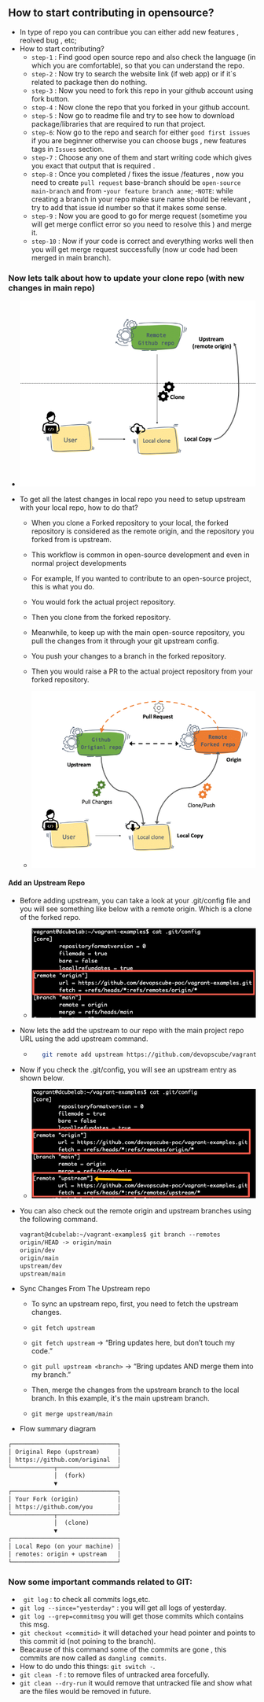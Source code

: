 ## How to start contributing in opensource?

- In type of repo you can contribue you can either add new features , reolved bug , etc;
- How to start contributing?
  - `step-1` : Find good open source repo and also check the language (in which you are comfortable), so that you can understand the repo.
  - `step-2` : Now try to search the website link (if web app) or if it`s related to package then do nothing.
  - `step-3` : Now you need to fork this repo in your github account using fork button.
  - `step-4` : Now clone the repo that you forked in your github account.
  - `step-5` : Now go to readme file and try to see how to download package/libraries that are required to run that project.
  - `step-6`: Now go to the repo and search for either `good first issues` if you are beginner otherwise you can choose bugs , new features tags in `Issues` section.
  - `step-7` : Choose any one of them and start writing code which gives you exact that output that is required .
  - `step-8` : Once you completed / fixes the issue /features , now you need to create `pull request` base-branch should be `open-source main-branch` and from -`your feature branch anme`; -`NOTE`: while creating a branch in your repo make sure name should be relevant , try to add that issue id number so that it makes some sense.
  - `step-9` : Now you are good to go for merge request (sometime you will get merge conflict error so you need to resolve this ) and merge it.
  - `step-10` : Now if your code is correct and everything works well then you will get merge request successfully (now ur code had been merged in main branch).

### Now lets talk about how to update your clone repo (with new changes in main repo)

- ![alt text](image.png)

- To get all the latest changes in local repo you need to setup upstream with your local repo, how to do that?

  - When you clone a Forked repository to your local, the forked repository is considered as the remote origin, and the repository you forked from is upstream.
  - This workflow is common in open-source development and even in normal project developments
  - For example, If you wanted to contribute to an open-source project, this is what you do.

  - You would fork the actual project repository.
  - Then you clone from the forked repository.
  - Meanwhile, to keep up with the main open-source repository, you pull the changes from it through your git upstream config.
  - You push your changes to a branch in the forked repository.
  - Then you would raise a PR to the actual project repository from your forked repository.

  - ![alt text](image-1.png)

#### Add an Upstream Repo

- Before adding upstream, you can take a look at your .git/config file and you will see something like below with a remote origin. Which is a clone of the forked repo.

  - ![alt text](image-2.png)

- Now lets the add the upstream to our repo with the main project repo URL using the add upstream command.

  - ```bash
       git remote add upstream https://github.com/devopscube/vagrant-examples.git

    ```

- Now if you check the .git/config, you will see an upstream entry as shown below.

  - ![alt text](image-3.png)

- You can also check out the remote origin and upstream branches using the following command.
  ```
  vagrant@dcubelab:~/vagrant-examples$ git branch --remotes
  origin/HEAD -> origin/main
  origin/dev
  origin/main
  upstream/dev
  upstream/main
  ```
- Sync Changes From The Upstream repo

  - To sync an upstream repo, first, you need to fetch the upstream changes.
  - `git fetch upstream`
  - `git fetch upstream` → “Bring updates here, but don’t touch my code.”
  - `git pull upstream <branch>` → “Bring updates AND merge them into my branch.”

  - Then, merge the changes from the upstream branch to the local branch. In this example, it's the main upstream branch.
  - `git merge upstream/main`

- Flow summary diagram

```
┌──────────────────────────────┐
│ Original Repo (upstream)     │
│ https://github.com/original  │
└────────────┬─────────────────┘
             │  (fork)
             ▼
┌──────────────────────────────┐
│ Your Fork (origin)           │
│ https://github.com/you       │
└────────────┬─────────────────┘
             │  (clone)
             ▼
┌──────────────────────────────┐
│ Local Repo (on your machine) │
│ remotes: origin + upstream   │
└──────────────────────────────┘
```

### Now some important commands related to GIT:

- ` git log` : to check all commits logs,etc.
- `git log --since="yesterday"` : you will get all logs of yesterday.
- `git log --grep=commitmsg` you will get those commits which contains this msg.
- `git checkout <commitid>` it will detached your head pointer and points to this commit id (not poining to the branch).
- Beacause of this command some of the commits are gone , this commits are now called as `dangling commits`.
- How to do undo this things: `git switch -`.
- `git clean -f` : to remove files of untracked area forcefully.
- `git clean --dry-run` it would remove that untracked file and show what are the files would be removed in future.
